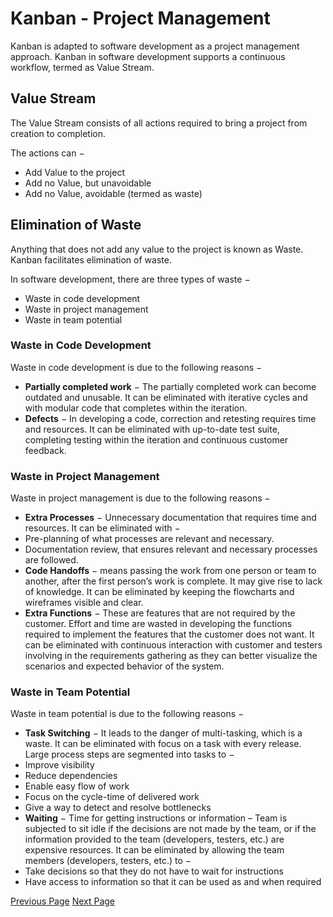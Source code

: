 # Kanban - Project Management
Kanban is adapted to software development as a project management approach. Kanban in software development supports a continuous workflow, termed as Value Stream.

## Value Stream
The Value Stream consists of all actions required to bring a project from creation to completion.

The actions can −

   * Add Value to the project
   * Add no Value, but unavoidable
   * Add no Value, avoidable (termed as waste)

## Elimination of Waste
Anything that does not add any value to the project is known as Waste. Kanban facilitates elimination of waste.

In software development, there are three types of waste −

   * Waste in code development
   * Waste in project management
   * Waste in team potential

### Waste in Code Development
Waste in code development is due to the following reasons −

   * **Partially completed work** − The partially completed work can become outdated and unusable. It can be eliminated with iterative cycles and with modular code that completes within the iteration.
   * **Defects** − In developing a code, correction and retesting requires time and resources. It can be eliminated with up-to-date test suite, completing testing within the iteration and continuous customer feedback.

### Waste in Project Management
Waste in project management is due to the following reasons −

   * **Extra Processes** − Unnecessary documentation that requires time and resources. It can be eliminated with −
   * Pre-planning of what processes are relevant and necessary.
   * Documentation review, that ensures relevant and necessary processes are followed.
   * **Code Handoffs** − means passing the work from one person or team to another, after the first person’s work is complete. It may give rise to lack of knowledge. It can be eliminated by keeping the flowcharts and wireframes visible and clear.
   * **Extra Functions** − These are features that are not required by the customer. Effort and time are wasted in developing the functions required to implement the features that the customer does not want. It can be eliminated with continuous interaction with customer and testers involving in the requirements gathering as they can better visualize the scenarios and expected behavior of the system.

### Waste in Team Potential
Waste in team potential is due to the following reasons −

   * **Task Switching** − It leads to the danger of multi-tasking, which is a waste. It can be eliminated with focus on a task with every release. Large process steps are segmented into tasks to −
   * Improve visibility
   * Reduce dependencies
   * Enable easy flow of work
   * Focus on the cycle-time of delivered work
   * Give a way to detect and resolve bottlenecks
   * **Waiting** − Time for getting instructions or information – Team is subjected to sit idle if the decisions are not made by the team, or if the information provided to the team (developers, testers, etc.) are expensive resources. It can be eliminated by allowing the team members (developers, testers, etc.) to −
   * Take decisions so that they do not have to wait for instructions
   * Have access to information so that it can be used as and when required


[Previous Page](../kanban/kanban_characteristics.md) [Next Page](../kanban/kanban_agile.md) 
